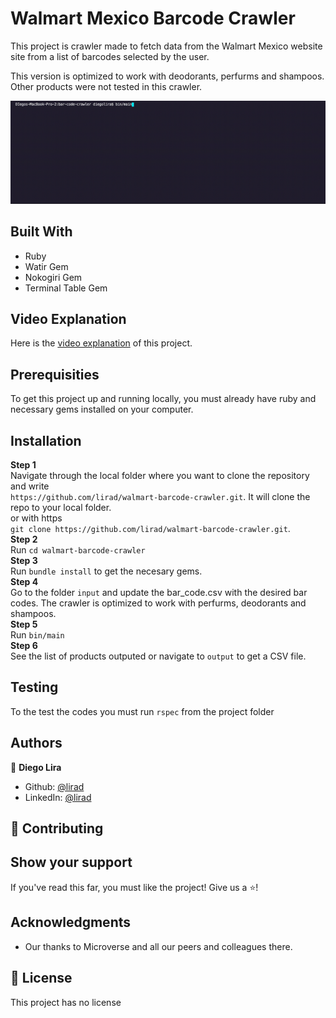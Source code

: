 # Walmart Mexico Barcode Crawler

This project is crawler made to fetch data from the Walmart Mexico website site from a list of barcodes selected by the user. 

This version is optimized to work with deodorants, perfurms and shampoos. Other products were not tested in this crawler.

![screenshot](./assets/bar-code-crawler.gif)

## Built With
* Ruby
* Watir Gem
* Nokogiri Gem
* Terminal Table Gem

## Video Explanation

Here is the [video explanation](https://www.loom.com/share/fe7e6d6b89be4cdc93f67d9be69795ff) of this project.

## Prerequisities

To get this project up and running locally, you must already have ruby and necessary gems installed on your computer.

## Installation

**Step 1**<br>
Navigate through the local folder where you want to clone the repository and write<br>
```https://github.com/lirad/walmart-barcode-crawler.git```. It will clone the repo to your local folder.<br>
or with https<br>
```git clone https://github.com/lirad/walmart-barcode-crawler.git```.<br>
**Step 2**<br>
Run ```cd walmart-barcode-crawler```<br>
**Step 3**<br>
Run ```bundle install``` to get the necesary gems.<br>
**Step 4**<br>
Go to the folder ``input`` and update the bar_code.csv with the desired bar codes. The crawler is optimized to work with perfurms, deodorants and shampoos. <br>
**Step 5**<br>
Run ``bin/main``<br>
**Step 6**<br>
See the list of products outputed or navigate to ``output`` to get a CSV file.<br>

## Testing

To the test the codes you must run ``rspec`` from the project folder

## Authors

👤 **Diego Lira**
- Github: [@lirad](https://github.com/lirad)
- LinkedIn: [@lirad](https://www.linkedin.com/in/diegoalira/)

## :handshake: Contributing

## Show your support
If you've read this far, you must like the project! Give us a :star:️!

## Acknowledgments
- Our thanks to Microverse and all our peers and colleagues there.

## :memo: License
This project has no license
